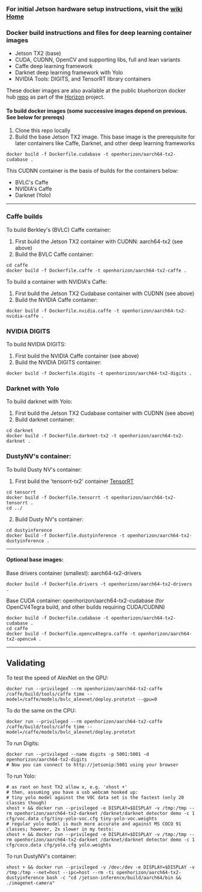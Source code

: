### For initial Jetson hardware setup instructions, visit the [wiki Home](https://github.com/open-horizon/cogwerx-jetson-tx2/wiki)

### Docker build instructions and files for deep learning container images
* Jetson TX2 (base)
* CUDA, CUDNN, OpenCV and supporting libs, full and lean variants
* Caffe deep learning framework
* Darknet deep learning framework with Yolo
* NVIDIA Tools: DIGITS, and TensorRT library containers

These docker images are also available at the public bluehorizon docker hub [repo](https://hub.docker.com/u/openhorizon/) as part of the [Horizon](https://bluehorizon.network) project.


#### To build docker images (some successive images depend on previous. See below for prereqs)

1. Clone this repo locally
2. Build the base Jetson TX2 image. This base image is the prerequisite for later containers like Caffe, Darknet, and other deep learning frameworks
```
docker build -f Dockerfile.cudabase -t openhorizon/aarch64-tx2-cudabase .
```

This CUDNN container is the basis of builds for the containers below:
* BVLC's Caffe
* NVIDIA's Caffe
* Darknet (Yolo)

-----------------------------------------

### Caffe builds
To build Berkley's (BVLC) Caffe container:
1. First build the Jetson TX2 container with CUDNN: aarch64-tx2 (see above)
2. Build the BVLC Caffe container:
```
cd caffe
docker build -f Dockerfile.caffe -t openhorizon/aarch64-tx2-caffe .
```

To build a container with NVIDIA's Caffe: 
1. First build the Jetson TX2 Cudabase container with CUDNN (see above)
2. Build the NVIDIA Caffe container:
```
docker build -f Dockerfile.nvidia.caffe -t openhorizon/aarch64-tx2-nvidia-caffe .
```

### NVIDIA DIGITS
To build NVIDIA DIGITS:
1. First build the NVIDIA Caffe container (see above)
2. Build the NVIDIA DIGITS container:
```
docker build -f Dockerfile.digits -t openhorizon/aarch64-tx2-digits .
```

### Darknet with Yolo
To build darknet with Yolo:
1. First build the Jetson TX2 Cudabase container with CUDNN (see above)
2. Build darknet container:
```
cd darknet
docker build -f Dockerfile.darknet-tx2 -t openhorizon/aarch64-tx2-darknet .
```

### DustyNV's container:
To build Dusty NV's container:
1. First build the 'tensorrt-tx2' container [TensorRT](https://developer.nvidia.com/tensorrt)
```
cd tensorrt
docker build -f Dockerfile.tensorrt -t openhorizon/aarch64-tx2-tensorrt .
cd ../
```

2. Build Dusty NV's container:
```
cd dustyinference
docker build -f Dockerfile.dustyinference -t openhorizon/aarch64-tx2-dustyinference .
```


------------------------------------------------
#### Optional base images:
Base drivers container (smallest): aarch64-tx2-drivers
```
docker build -f Dockerfile.drivers -t openhorizon/aarch64-tx2-drivers .
```

Base CUDA container: openhorizon/aarch64-tx2-cudabase (for OpenCV4Tegra build, and other builds requiring CUDA/CUDNN)
```
docker build -f Dockerfile.cudabase -t openhorizon/aarch64-tx2-cudabase .
cd caffe
docker build -f Dockerfile.opencv4tegra.caffe -t openhorizon/aarch64-tx2-opencv4 .
```

-------------------------------------------------
## Validating
To test the speed of AlexNet on the GPU:
```
docker run --privileged --rm openhorizon/aarch64-tx2-caffe /caffe/build/tools/caffe time --model=/caffe/models/bvlc_alexnet/deploy.prototxt --gpu=0
```
To do the same on the CPU:
```
docker run --privileged --rm openhorizon/aarch64-tx2-caffe /caffe/build/tools/caffe time --model=/caffe/models/bvlc_alexnet/deploy.prototxt
```

To run Digits:
```
docker run --privileged --name digits -p 5001:5001 -d openhorizon/aarch64-tx2-digits
# Now you can connect to http://jetsonip:5001 using your browser 
```

To run Yolo:
```
# as root on host TX2 allow x, e.g. 'xhost +'
# then, assuming you have a usb webcam hooked up:
# tiny yolo model against the VOC data set is the fastest (only 20 classes though)
xhost + && docker run --privileged -e DISPLAY=$DISPLAY -v /tmp:/tmp --rm openhorizon/aarch64-tx2-darknet /darknet/darknet detector demo -c 1 cfg/voc.data cfg/tiny-yolo-voc.cfg tiny-yolo-voc.weights
# regular yolo model is much more accurate and against MS COCO 91 classes; however, 2x slower in my tests:
xhost + && docker run --privileged -e DISPLAY=$DISPLAY -v /tmp:/tmp --rm openhorizon/aarch64-tx2-darknet /darknet/darknet detector demo -c 1 cfg/coco.data cfg/yolo.cfg yolo.weights
```

To run DustyNV's container:
```
xhost + && docker run --privileged -v /dev:/dev -e DISPLAY=$DISPLAY -v /tmp:/tmp --net=host --ipc=host --rm -ti openhorizon/aarch64-tx2-dustyinference bash -c "cd /jetson-inference/build/aarch64/bin && ./imagenet-camera"
```
